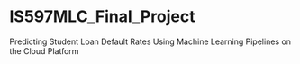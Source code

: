 # IS597MLC_Final_Project
Predicting Student Loan Default Rates Using Machine Learning Pipelines on the Cloud Platform
